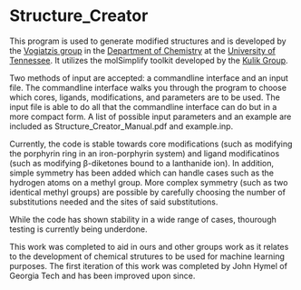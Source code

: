 # Structure_Creator

This program is used to generate modified structures and is developed by the [Vogiatzis group](https://vogiatzis.utk.edu/)  in the [Department of Chemistry](https://chem.utk.edu/) at the [University of Tennessee](https://www.utk.edu/). It utilizes the molSimplify toolkit developed by the [Kulik Group](http://hjkgrp.mit.edu). 

Two methods of input are accepted: a commandline interface and an input file. The commandline interface walks you through the program to choose which cores, ligands, modifications, and parameters are to be used. The input file is able to do all that the commandline interface can do but in a more compact form. A list of possible input parameters and an example are included as Structure_Creator_Manual.pdf and example.inp. 

Currently, the code is stable towards core modifications (such as modifying the porphyrin ring in an iron-porphyrin system) and ligand modificatinos (such as modifying β-diketones bound to a lanthanide ion). In addition, simple symmetry has been added which can handle cases such as the hydrogen atoms on a methyl group. More complex symmetry (such as two identical methyl groups) are possible by carefully choosing the number of substitutions needed and the sites of said substitutions. 

While the code has shown stability in a wide range of cases, thourough testing is currently being underdone. 

This work was completed to aid in ours and other groups work as it relates to the development of chemical strutures to be used for machine learning purposes. The first iteration of this work was completed by John Hymel of Georgia Tech and has been improved upon since. 
